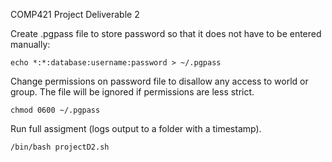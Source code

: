 COMP421 Project Deliverable 2

Create .pgpass file to store password so that it does not have to be entered manually:
```
echo *:*:database:username:password > ~/.pgpass
```

Change permissions on password file to disallow any access to world or group. The file will be ignored if permissions are less strict.
```
chmod 0600 ~/.pgpass
```

Run full assigment (logs output to a folder with a timestamp).
```
/bin/bash projectD2.sh
```

